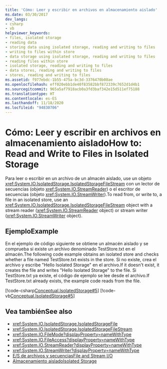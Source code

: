 ```yaml
---
title: 'Cómo: Leer y escribir en archivos en almacenamiento aislado'
ms.date: 03/30/2017
dev_langs:
- csharp
- vb
helpviewer_keywords:
- files, isolated storage
- reading data
- storing data using isolated storage, reading and writing to files
- writing to files within store
- data storage using isolated storage, reading and writing to files
- reading files within store
- isolated storage, reading and writing to files
- data stores, reading and writing to files
- stores, reading and writing to files
ms.assetid: f977ebdc-1b55-475a-bc3d-3376470b08ae
ms.openlocfilehash: eff020ebb1de40f83582bbf872339c7652d1d4b1
ms.sourcegitcommit: 965a5af7918acb0a3fd3baf342e15d511ef75188
ms.translationtype: HT
ms.contentlocale: es-ES
ms.lasthandoff: 11/18/2020
ms.locfileid: "94830706"
---
```

# <a name="how-to-read-and-write-to-files-in-isolated-storage"></a><span data-ttu-id="5e0a0-102">Cómo: Leer y escribir en archivos en almacenamiento aislado</span><span class="sxs-lookup"><span data-stu-id="5e0a0-102">How to: Read and Write to Files in Isolated Storage</span></span>
<span data-ttu-id="5e0a0-103">Para leer o escribir en un archivo de un almacén aislado, use un objeto <xref:System.IO.IsolatedStorage.IsolatedStorageFileStream> con un lector de secuencias (objeto <xref:System.IO.StreamReader>) o el escritor de secuencias (objeto <xref:System.IO.StreamWriter>).</span><span class="sxs-lookup"><span data-stu-id="5e0a0-103">To read from, or write to, a file in an isolated store, use an <xref:System.IO.IsolatedStorage.IsolatedStorageFileStream> object with a stream reader (<xref:System.IO.StreamReader> object) or stream writer (<xref:System.IO.StreamWriter> object).</span></span>  
  
## <a name="example"></a><span data-ttu-id="5e0a0-104">Ejemplo</span><span class="sxs-lookup"><span data-stu-id="5e0a0-104">Example</span></span>  
 <span data-ttu-id="5e0a0-105">En el ejemplo de código siguiente se obtiene un almacén aislado y se comprueba si existe un archivo denominado TestStore.txt en el almacén.</span><span class="sxs-lookup"><span data-stu-id="5e0a0-105">The following code example obtains an isolated store and checks whether a file named TestStore.txt exists in the store.</span></span> <span data-ttu-id="5e0a0-106">Si no existe, crea el archivo y escribe "Hello Isolated Storage" en el archivo.</span><span class="sxs-lookup"><span data-stu-id="5e0a0-106">If it doesn't exist, it creates the file and writes "Hello Isolated Storage" to the file.</span></span> <span data-ttu-id="5e0a0-107">Si TestStore.txt ya existe, el código de ejemplo se lee desde el archivo.</span><span class="sxs-lookup"><span data-stu-id="5e0a0-107">If TestStore.txt already exists, the example code reads from the file.</span></span>  
  
 [!code-csharp[Conceptual.IsolatedStorage#5](../../../samples/snippets/csharp/VS_Snippets_CLR/conceptual.isolatedstorage/cs/source5.cs#5)]
 [!code-vb[Conceptual.IsolatedStorage#5](../../../samples/snippets/visualbasic/VS_Snippets_CLR/conceptual.isolatedstorage/vb/source5.vb#5)]  
  
## <a name="see-also"></a><span data-ttu-id="5e0a0-108">Vea también</span><span class="sxs-lookup"><span data-stu-id="5e0a0-108">See also</span></span>

- <xref:System.IO.IsolatedStorage.IsolatedStorageFile>
- <xref:System.IO.IsolatedStorage.IsolatedStorageFileStream>
- <xref:System.IO.FileMode?displayProperty=nameWithType>
- <xref:System.IO.FileAccess?displayProperty=nameWithType>
- <xref:System.IO.StreamReader?displayProperty=nameWithType>
- <xref:System.IO.StreamWriter?displayProperty=nameWithType>
- [<span data-ttu-id="5e0a0-109">E/S de archivos y secuencias</span><span class="sxs-lookup"><span data-stu-id="5e0a0-109">File and Stream I/O</span></span>](index.md)
- [<span data-ttu-id="5e0a0-110">Almacenamiento aislado</span><span class="sxs-lookup"><span data-stu-id="5e0a0-110">Isolated Storage</span></span>](isolated-storage.md)
